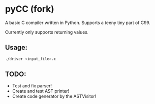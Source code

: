 # pyCC (fork)
A basic C compiler written in Python. Supports a teeny tiny part of C99.

Currently only supports returning values.
## Usage:
```sh
./driver <input_file>.c
```

## TODO:
 - Test and fix parser!
 - Create and test AST printer!
 - Create code generator by the ASTVisitor!
